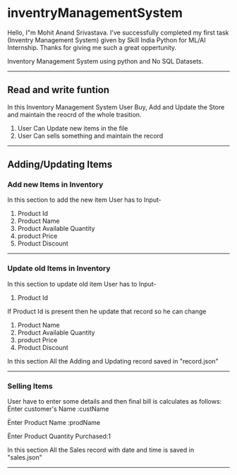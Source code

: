 # inventryManagementSystem
Hello, I"m Mohit Anand Srivastava. I've successfully completed my first task (Inventry Management System) given by Skill India Python for ML/AI Internship. Thanks for giving me such a great oppertunity.

Inventory Management System using python and No SQL Datasets.
*************************************************************

## Read and write funtion
In this Inventory Management System User Buy, Add and Update the Store and maintain the reocrd of the whole trasition.
1. User Can Update new items in the file
2. User Can sells something and maintain the record

*********************************************************************************************************************************

## Adding/Updating Items
### Add new Items in Inventory
In this section to add the new item User has to Input-
1. Product Id
2. Product Name
3. Product Available Quantity
4. product Price
5. Product Discount 

******************************************************

### Update old Items in Inventory
In this section to update old item User has to Input-
1. Product Id

If Product Id is present then he update that record so he can change
1. Product Name
2. Product Available Quantity
3. product Price
4. Product Discount 

In this section All the Adding and Updating record saved in "record.json"
*********************************************************************************************************************************


### Selling Items
User have to enter some details and then final bill is calculates as follows:
Ënter customer's Name :custName

Ënter Product Name :prodName

Ënter Product Quantity Purchased:1

In this section All the Sales record with date and time is saved in "sales.json"

*********************************************************************************************************************************
